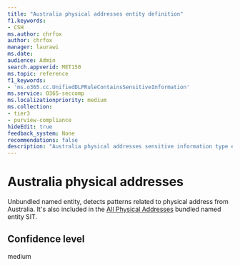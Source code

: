 ```yaml
---
title: "Australia physical addresses entity definition"
f1.keywords:
- CSH
ms.author: chrfox
author: chrfox
manager: laurawi
ms.date:
audience: Admin
search.appverid: MET150
ms.topic: reference
f1_keywords:
- 'ms.o365.cc.UnifiedDLPRuleContainsSensitiveInformation'
ms.service: O365-seccomp
ms.localizationpriority: medium
ms.collection:
- tier3
- purview-compliance
hideEdit: true
feedback_system: None
recommendations: false
description: "Australia physical addresses sensitive information type entity definition."
---
```


# Australia physical addresses

Unbundled named entity, detects patterns related to physical address from Australia. It's also included in the [All Physical Addresses](sit-defn-all-physical-addresses.md) bundled named entity SIT.

## Confidence level
medium

